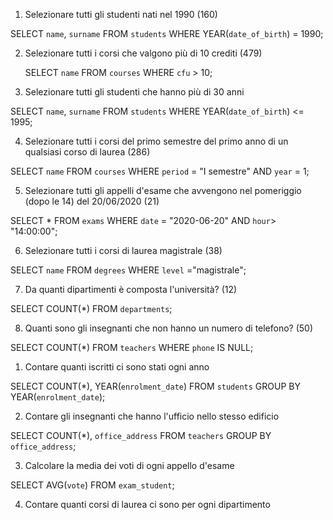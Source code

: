 1. Selezionare tutti gli studenti nati nel 1990 (160)

SELECT `name`, `surname`
FROM `students`
WHERE YEAR(`date_of_birth`) = 1990;

2. Selezionare tutti i corsi che valgono più di 10 crediti (479)

   SELECT `name`
   FROM `courses`
   WHERE `cfu` > 10;

3. Selezionare tutti gli studenti che hanno più di 30 anni

SELECT `name`, `surname`
FROM `students`
WHERE YEAR(`date_of_birth`) <= 1995;

4. Selezionare tutti i corsi del primo semestre del primo anno di un qualsiasi corso di
   laurea (286)

SELECT `name`
FROM `courses`
WHERE `period` = "I semestre"
AND `year` = 1;

5. Selezionare tutti gli appelli d'esame che avvengono nel pomeriggio (dopo le 14) del
   20/06/2020 (21)

SELECT \*
FROM `exams`
WHERE `date` = "2020-06-20"
AND `hour`> "14:00:00";

6. Selezionare tutti i corsi di laurea magistrale (38)

SELECT `name`
FROM `degrees`
WHERE `level` ="magistrale";

7. Da quanti dipartimenti è composta l'università? (12)

SELECT COUNT(\*)
FROM `departments`;

8. Quanti sono gli insegnanti che non hanno un numero di telefono? (50)

SELECT COUNT(\*)
FROM `teachers`
WHERE `phone` IS NULL;

<!-- BONUS -->

1. Contare quanti iscritti ci sono stati ogni anno

SELECT COUNT(\*), YEAR(`enrolment_date`)
FROM `students`
GROUP BY YEAR(`enrolment_date`);

2. Contare gli insegnanti che hanno l'ufficio nello stesso edificio

SELECT COUNT(\*), `office_address`
FROM `teachers`
GROUP BY `office_address`;

3. Calcolare la media dei voti di ogni appello d'esame

SELECT AVG(`vote`)
FROM `exam_student`;

4. Contare quanti corsi di laurea ci sono per ogni dipartimento
